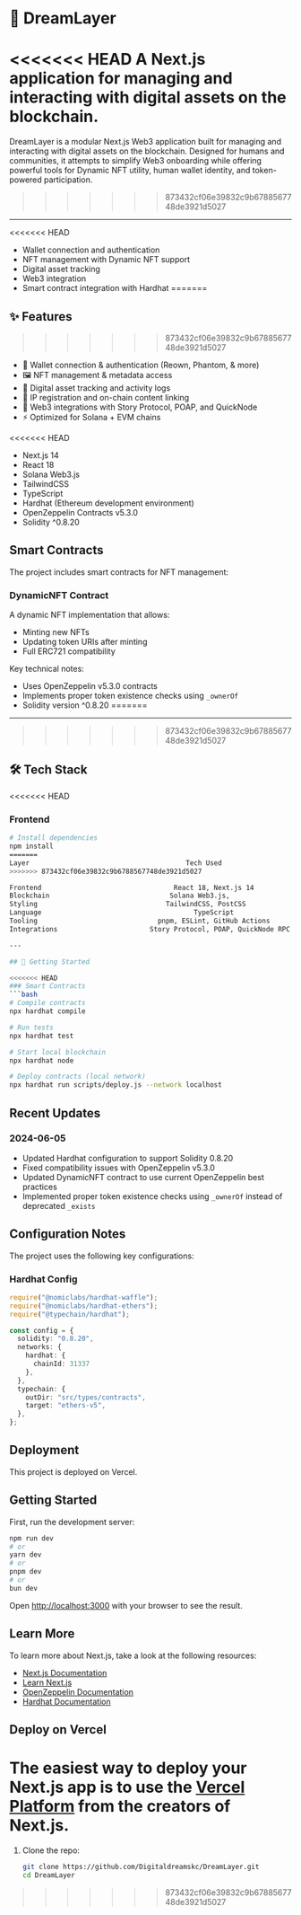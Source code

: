 # 🌌 DreamLayer

<<<<<<< HEAD
A Next.js application for managing and interacting with digital assets on the blockchain.
=======
DreamLayer is a modular Next.js Web3 application built for managing and interacting with digital assets on the blockchain. Designed for humans and communities, it attempts to simplify Web3 onboarding while offering powerful tools for Dynamic NFT utility, human wallet identity, and token-powered participation.
>>>>>>> 873432cf06e39832c9b6788567748de3921d5027

---

<<<<<<< HEAD
- Wallet connection and authentication
- NFT management with Dynamic NFT support
- Digital asset tracking
- Web3 integration
- Smart contract integration with Hardhat
=======
## ✨ Features
>>>>>>> 873432cf06e39832c9b6788567748de3921d5027

- 🔐 Wallet connection & authentication (Reown, Phantom, & more)
- 🖼️ NFT management & metadata access
- 🧭 Digital asset tracking and activity logs
- 🧩 IP registration and on-chain content linking
- 🔗 Web3 integrations with Story Protocol, POAP, and QuickNode
- ⚡ Optimized for Solana + EVM chains

<<<<<<< HEAD
- Next.js 14
- React 18
- Solana Web3.js
- TailwindCSS
- TypeScript
- Hardhat (Ethereum development environment)
- OpenZeppelin Contracts v5.3.0
- Solidity ^0.8.20

## Smart Contracts

The project includes smart contracts for NFT management:

### DynamicNFT Contract

A dynamic NFT implementation that allows:
- Minting new NFTs
- Updating token URIs after minting
- Full ERC721 compatibility

Key technical notes:
- Uses OpenZeppelin v5.3.0 contracts
- Implements proper token existence checks using `_ownerOf`
- Solidity version ^0.8.20
=======
---
>>>>>>> 873432cf06e39832c9b6788567748de3921d5027

## 🛠 Tech Stack

<<<<<<< HEAD
### Frontend
```bash
# Install dependencies
npm install
=======
Layer                                    	Tech Used
>>>>>>> 873432cf06e39832c9b6788567748de3921d5027

Frontend	                             React 18, Next.js 14
Blockchain                             	Solana Web3.js, 
Styling	                               TailwindCSS, PostCSS
Language	                                  TypeScript
Tooling	                             pnpm, ESLint, GitHub Actions
Integrations	                   Story Protocol, POAP, QuickNode RPC

---

## 🚀 Getting Started

<<<<<<< HEAD
### Smart Contracts
```bash
# Compile contracts
npx hardhat compile

# Run tests
npx hardhat test

# Start local blockchain
npx hardhat node

# Deploy contracts (local network)
npx hardhat run scripts/deploy.js --network localhost
```

## Recent Updates

### 2024-06-05
- Updated Hardhat configuration to support Solidity 0.8.20
- Fixed compatibility issues with OpenZeppelin v5.3.0
- Updated DynamicNFT contract to use current OpenZeppelin best practices
- Implemented proper token existence checks using `_ownerOf` instead of deprecated `_exists`

## Configuration Notes

The project uses the following key configurations:

### Hardhat Config
```typescript
require("@nomiclabs/hardhat-waffle");
require("@nomiclabs/hardhat-ethers");
require("@typechain/hardhat");

const config = {
  solidity: "0.8.20",
  networks: {
    hardhat: {
      chainId: 31337
    },
  },
  typechain: {
    outDir: "src/types/contracts",
    target: "ethers-v5",
  },
};
```

## Deployment

This project is deployed on Vercel.

## Getting Started

First, run the development server:

```bash
npm run dev
# or
yarn dev
# or
pnpm dev
# or
bun dev
```

Open [http://localhost:3000](http://localhost:3000) with your browser to see the result.

## Learn More

To learn more about Next.js, take a look at the following resources:

- [Next.js Documentation](https://nextjs.org/docs)
- [Learn Next.js](https://nextjs.org/learn)
- [OpenZeppelin Documentation](https://docs.openzeppelin.com/)
- [Hardhat Documentation](https://hardhat.org/getting-started/)

## Deploy on Vercel

The easiest way to deploy your Next.js app is to use the [Vercel Platform](https://vercel.com/new?utm_medium=default-template&filter=next.js&utm_source=create-next-app&utm_campaign=create-next-app-readme) from the creators of Next.js.
=======
1. Clone the repo:
   ```bash
   git clone https://github.com/Digitaldreamskc/DreamLayer.git
   cd DreamLayer
>>>>>>> 873432cf06e39832c9b6788567748de3921d5027
